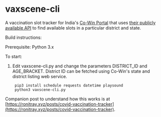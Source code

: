 # vaxscene-cli

A vaccination slot tracker for India's [Co-Win Portal](https://cowin.gov.in) that uses [their publicly available API](https://apisetu.gov.in/public/api/cowin) to find available slots in a particular district and state.

Build instructions:

Prerequisite: Python 3.x

To start:
1. Edit vaxscene-cli.py and change the parameters DISTRICT_ID and AGE_BRACKET. District ID can be fetched using Co-Win's state and district listing web service.


        pip3 install schedule requests datetime playsound
        python3 vaxscene-cli.py

Companion post to understand how this works is at [https://ronitray.xyz/posts/covid-vaccination-tracker](https://ronitray.xyz/posts/covid-vaccination-tracker).

